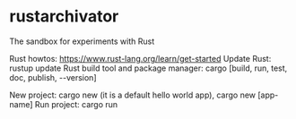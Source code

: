 # rustarchivator
The sandbox for experiments with Rust

Rust howtos: https://www.rust-lang.org/learn/get-started
Update Rust: rustup update
Rust build tool and package manager: cargo [build, run, test, doc, publish, --version]

New project: cargo new (it is a default hello world app), cargo new [app-name]
Run project: cargo run
